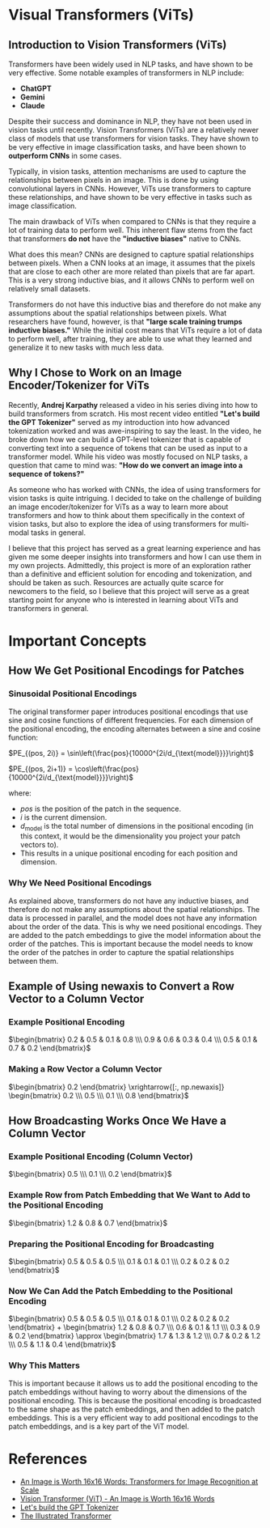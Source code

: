 # Visual Transformers (ViTs)

## Introduction to Vision Transformers (ViTs)

Transformers have been widely used in NLP tasks, and have shown to be very effective. Some notable examples of transformers in NLP include:
- **ChatGPT**
- **Gemini**
- **Claude**
    
Despite their success and dominance in NLP, they have not been used in vision tasks until recently. Vision Transformers (ViTs) are a relatively newer class of models that use transformers for vision tasks. They have shown to be very effective in image classification tasks, and have been shown to **outperform CNNs** in some cases.

Typically, in vision tasks, attention mechanisms are used to capture the relationships between pixels in an image. This is done by using convolutional layers in CNNs. However, ViTs use transformers to capture these relationships, and have shown to be very effective in tasks such as image classification.

The main drawback of ViTs when compared to CNNs is that they require a lot of training data to perform well. This inherent flaw stems from the fact that transformers **do not** have the **"inductive biases"** native to CNNs.

What does this mean? CNNs are designed to capture spatial relationships between pixels. When a CNN looks at an image, it assumes that the pixels that are close to each other are more related than pixels that are far apart. This is a very strong inductive bias, and it allows CNNs to perform well on relatively small datasets.

Transformers do not have this inductive bias and therefore do not make any assumptions about the spatial relationships between pixels. What researchers have found, however, is that **"large scale training trumps inductive biases."** While the initial cost means that ViTs require a lot of data to perform well, after training, they are able to use what they learned and generalize it to new tasks with much less data.


## Why I Chose to Work on an Image Encoder/Tokenizer for ViTs

Recently, **Andrej Karpathy** released a video in his series diving into how to build transformers from scratch. His most recent video entitled **"Let's build the GPT Tokenizer"** served as my introduction into how advanced tokenization worked and was awe-inspiring to say the least. In the video, he broke down how we can build a GPT-level tokenizer that is capable of converting text into a sequence of tokens that can be used as input to a transformer model. While his video was mostly focused on NLP tasks, a question that came to mind was: **"How do we convert an image into a sequence of tokens?"** 

As someone who has worked with CNNs, the idea of using transformers for vision tasks is quite intriguing. I decided to take on the challenge of building an image encoder/tokenizer for ViTs as a way to learn more about transformers and how to think about them specifically in the context of vision tasks, but also to explore the idea of using transformers for multi-modal tasks in general.

I believe that this project has served as a great learning experience and has given me some deeper insights into transformers and how I can use them in my own projects. Admittedly, this project is more of an exploration rather than a definitive and efficient solution for encoding and tokenization, and should be taken as such. Resources are actually quite scarce for newcomers to the field, so I believe that this project will serve as a great starting point for anyone who is interested in learning about ViTs and transformers in general.



<!-- ## Image Encoding (tokenization) for Vision Transformers (ViTs) -->












# Important Concepts

## How We Get Positional Encodings for Patches

### Sinusoidal Positional Encodings

The original transformer paper introduces positional encodings that use sine and cosine functions of different frequencies. For each dimension of the positional encoding, the encoding alternates between a sine and cosine function:

$PE_{(pos, 2i)} = \sin\left(\frac{pos}{10000^{2i/d_{\text{model}}}}\right)$

$PE_{(pos, 2i+1)} = \cos\left(\frac{pos}{10000^{2i/d_{\text{model}}}}\right)$

where:

*   $pos$ is the position of the patch in the sequence.
*   $i$ is the current dimension.
*   $d_{\text{model}}$ is the total number of dimensions in the positional encoding (in this context, it would be the dimensionality you project your patch vectors to).
*   This results in a unique positional encoding for each position and dimension.

### Why We Need Positional Encodings

As explained above, transformers do not have any inductive biases, and therefore do not make any assumptions about the spatial relationships. The data is processed in parallel, and the model does not have any information about the order of the data. This is why we need positional encodings. They are added to the patch embeddings to give the model information about the order of the patches. This is important because the model needs to know the order of the patches in order to capture the spatial relationships between them.


## Example of Using newaxis to Convert a Row Vector to a Column Vector


### Example Positional Encoding
$\begin{bmatrix}
    0.2 & 0.5 & 0.1 & 0.8 \\\
    0.9 & 0.6 & 0.3 & 0.4 \\\
    0.5 & 0.1 & 0.7 & 0.2 
\end{bmatrix}$


### Making a Row Vector a Column Vector

$\begin{bmatrix} 0.2 \end{bmatrix} \xrightarrow{[:, np.newaxis]}  \begin{bmatrix} 0.2 \\\ 0.5 \\\ 0.1 \\\ 0.8 \end{bmatrix}$


## How Broadcasting Works Once We Have a Column Vector

### Example Positional Encoding (Column Vector)
$\begin{bmatrix}
    0.5 \\\
    0.1 \\\
    0.2 
\end{bmatrix}$

### Example Row from Patch Embedding that We Want to Add to the Positional Encoding
$\begin{bmatrix}
    1.2 & 0.8 & 0.7
\end{bmatrix}$

### Preparing the Positional Encoding for Broadcasting

$\begin{bmatrix}
    0.5 & 0.5 & 0.5 \\\
    0.1 & 0.1 & 0.1 \\\
    0.2 & 0.2 & 0.2
\end{bmatrix}$

### Now We Can Add the Patch Embedding to the Positional Encoding
$\begin{bmatrix}
    0.5 & 0.5 & 0.5 \\\
    0.1 & 0.1 & 0.1 \\\
    0.2 & 0.2 & 0.2 
\end{bmatrix} 
+
\begin{bmatrix}
    1.2 & 0.8 & 0.7 \\\
    0.6 & 0.1 & 1.1 \\\
    0.3 & 0.9 & 0.2 
\end{bmatrix} 
\approx 
\begin{bmatrix}
    1.7 & 1.3 & 1.2 \\\
    0.7 & 0.2 & 1.2 \\\
    0.5 & 1.1 & 0.4 
\end{bmatrix}$ 

### Why This Matters
This is important because it allows us to add the positional encoding to the patch embeddings without having to worry about the dimensions of the positional encoding. This is because the positional encoding is broadcasted to the same shape as the patch embeddings, and then added to the patch embeddings. This is a very efficient way to add positional encodings to the patch embeddings, and is a key part of the ViT model.



# References
- [An Image is Worth 16x16 Words: Transformers for Image Recognition at Scale](https://arxiv.org/abs/2010.11929)
- [Vision Transformer (ViT) - An Image is Worth 16x16 Words](https://www.youtube.com/watch?v=TrdevFK_am4)
- [Let's build the GPT Tokenizer](https://youtu.be/zduSFxRajkE?si=qWtUIN_Q-2aRUzNG)
- [The Illustrated Transformer](https://jalammar.github.io/illustrated-transformer/)
